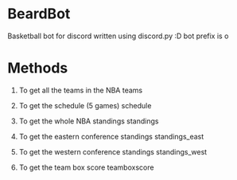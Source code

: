 # BeardBot

Basketball bot for discord written using discord.py :D
bot prefix is o 

# Methods 

1) To get all the teams in the NBA 
   teams

2) To get the schedule (5 games)
   schedule 

3) To get the whole NBA standings 
   standings

4) To get the eastern conference standings 
   standings_east 

5) To get the western conference standings 
   standings_west

6) To get the team box score 
	teamboxscore




